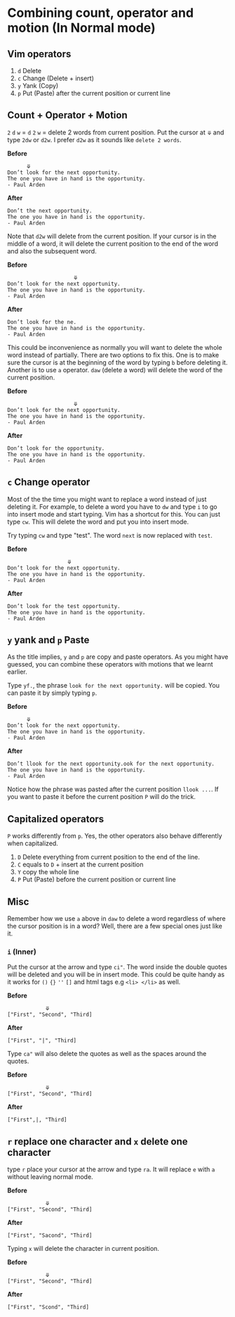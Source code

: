 # Combining count, operator and motion (In Normal mode)

## Vim operators

1. `d` Delete
2. `c` Change (Delete + insert)
3. `y` Yank (Copy)
4. `p` Put (Paste) after the current position or current line

## Count + Operator + Motion

`2` `d` `w` = `d` `2` `w` = delete 2 words from current position. Put the cursor at `⤋` and type `2dw` or `d2w`. I prefer `d2w` as it sounds like `delete 2 words`.

**Before**

```
      ⤋
Don’t look for the next opportunity.
The one you have in hand is the opportunity. 
- Paul Arden
```

**After**

```
Don’t the next opportunity.
The one you have in hand is the opportunity. 
- Paul Arden
```

Note that `d2w` will delete from the current position. If your cursor is in the middle of a word, it will delete the current position to the end of the word and also the subsequent word.

**Before**

```
                     ⤋
Don’t look for the next opportunity.
The one you have in hand is the opportunity. 
- Paul Arden
```

**After**

```
Don’t look for the ne.
The one you have in hand is the opportunity. 
- Paul Arden
```

This could be inconvenience as normally you will want to delete the whole word instead of partially. There are two options to fix this. One is to make sure the cursor is at the beginning of the word by typing `b` before deleting it. Another is to use `a` operator.
`daw` (delete a word) will delete the word of the current position.

**Before**

```
                     ⤋
Don’t look for the next opportunity.
The one you have in hand is the opportunity. 
- Paul Arden
```

**After**

```
Don’t look for the opportunity.
The one you have in hand is the opportunity. 
- Paul Arden
```

## `c` Change operator

Most of the the time you might want to replace a word instead of just deleting it. For example, to delete a word you have to `dw` and type `i` to go into insert mode and start typing. Vim has a shortcut for this. You can just type `cw`. This will delete the word and put you into insert mode.

Try typing `cw` and type "test". The word `next` is now replaced with `test`.

**Before** 

```
                   ⤋
Don’t look for the next opportunity.
The one you have in hand is the opportunity. 
- Paul Arden
```

**After**

```
Don’t look for the test opportunity.
The one you have in hand is the opportunity. 
- Paul Arden
```

## `y` yank and `p` Paste

As the title implies, `y` and `p` are copy and paste operators. As you might have guessed, you can combine these operators with motions that we learnt earlier.

Type `yf.`, the phrase `look for the next opportunity.` will be copied. You can paste it by simply typing `p`. 

**Before** 

```
      ⤋
Don’t look for the next opportunity.
The one you have in hand is the opportunity. 
- Paul Arden
```

**After**

```
Don’t llook for the next opportunity.ook for the next opportunity.
The one you have in hand is the opportunity. 
- Paul Arden
```

Notice how the phrase was pasted after the current position `llook ...`. If you want to paste it before the current position `P` will do the trick.

## Capitalized operators

`P` works differently from `p`. Yes, the other operators also behave differently when capitalized.

1. `D` Delete everything from current position to the end of the line.
2. `C` equals to `D` + insert at the current position
3. `Y` copy the whole line
4. `P` Put (Paste) before the current position or current line


## Misc

Remember how we use `a` above in `daw` to delete a word regardless of where the cursor position is in a word? Well, there are a few special ones just like it.

### `i` (Inner)

Put the cursor at the arrow and type `ci"`. The word inside the double quotes will be deleted and you will be in insert mode. This could be quite handy as it works for `()` `{}` `''` `[]` and html tags e.g `<li> </li>` as well.

**Before** 

```
            ⤋
["First", "Second", "Third]
```

**After**

```
["First", "|", "Third]
```

Type  `ca"` will also delete the quotes as well as the spaces around the quotes.

**Before** 

```
            ⤋
["First", "Second", "Third]
```

**After**

```
["First",|, "Third]
```

## `r` replace one character and `x` delete one character


type `r` place your cursor at the arrow and type `ra`. It will replace `e` with `a` without leaving normal mode.

**Before** 

```
            ⤋
["First", "Second", "Third]
```

**After**

```
["First", "Sacond", "Third]
```

Typing `x` will delete the character in current position.

**Before** 

```
            ⤋
["First", "Second", "Third]
```

**After**

```
["First", "Scond", "Third]
```
